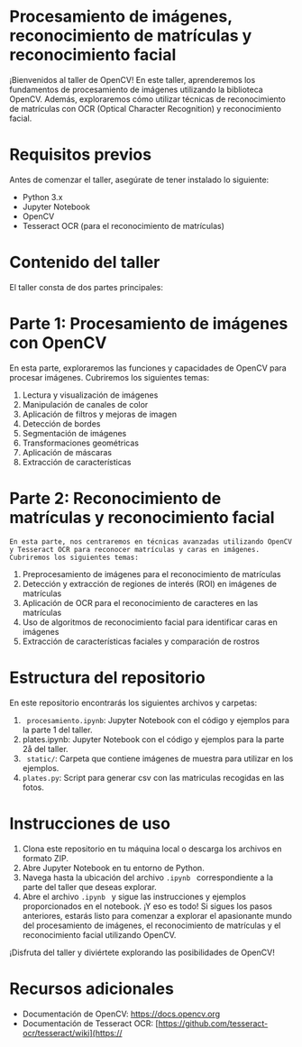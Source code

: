 # Procesamiento de imágenes, reconocimiento de matrículas y reconocimiento facial
¡Bienvenidos al taller de OpenCV! En este taller, aprenderemos los fundamentos de procesamiento de imágenes utilizando la biblioteca OpenCV. Además, exploraremos cómo utilizar técnicas de reconocimiento de matrículas con OCR (Optical Character Recognition) y reconocimiento facial.

 # Requisitos previos
Antes de comenzar el taller, asegúrate de tener instalado lo siguiente:

- Python 3.x
- Jupyter Notebook
- OpenCV
- Tesseract OCR (para el reconocimiento de matrículas)

 # Contenido del taller
El taller consta de dos partes principales:

 # Parte 1: Procesamiento de imágenes con OpenCV 

En esta parte, exploraremos las funciones y capacidades de OpenCV para procesar imágenes. Cubriremos los siguientes temas:

1. Lectura y visualización de imágenes
2.   Manipulación de canales de color
3.   Aplicación de filtros y mejoras de imagen
4.  Detección de bordes
5.   Segmentación de imágenes
6.   Transformaciones geométricas
7.  Aplicación de máscaras
8.  Extracción de características
 # Parte 2: Reconocimiento de matrículas y reconocimiento facial
    En esta parte, nos centraremos en técnicas avanzadas utilizando OpenCV y Tesseract OCR para reconocer matrículas y caras en imágenes. Cubriremos los siguientes temas:

1. Preprocesamiento de imágenes para el reconocimiento de matrículas
2. Detección y extracción de regiones de interés (ROI) en imágenes de matrículas
3. Aplicación de OCR para el reconocimiento de caracteres en las matrículas
4. Uso de algoritmos de reconocimiento facial para identificar caras en imágenes
5. Extracción de características faciales y comparación de rostros
# Estructura del repositorio
En este repositorio encontrarás los siguientes archivos y carpetas:

1. ``` procesamiento.ipynb```: Jupyter Notebook con el código y ejemplos para la parte 1 del taller.
2. plates.ipynb: Jupyter Notebook con el código y ejemplos para la parte 2å del taller.
3. ``` static/```: Carpeta que contiene imágenes de muestra para utilizar en los ejemplos.
4. ```plates.py```: Script para generar csv con las matriculas recogidas en las fotos.
# Instrucciones de uso
1. Clona este repositorio en tu máquina local o descarga los archivos en formato ZIP.
2. Abre Jupyter Notebook en tu entorno de Python.
3. Navega hasta la ubicación del archivo ```.ipynb ``` correspondiente a la parte del taller que deseas explorar.
4. Abre el archivo ```.ipynb ```  y sigue las instrucciones y ejemplos proporcionados en el notebook.
¡Y eso es todo! Si sigues los pasos anteriores, estarás listo para comenzar a explorar el apasionante mundo del procesamiento de imágenes, el reconocimiento de matrículas y el reconocimiento facial utilizando OpenCV.

¡Disfruta del taller y diviértete explorando las posibilidades de OpenCV!

# Recursos adicionales
* Documentación de OpenCV: https://docs.opencv.org
* Documentación de Tesseract OCR: [https://github.com/tesseract-ocr/tesseract/wiki](https://